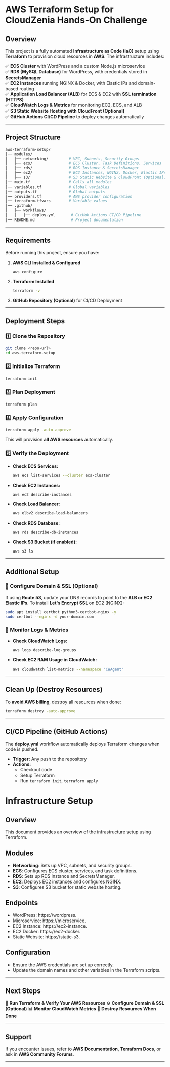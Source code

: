 # AWS Terraform Setup for CloudZenia Hands-On Challenge

## Overview
This project is a fully automated **Infrastructure as Code (IaC)** setup using **Terraform** to provision cloud resources in **AWS**. The infrastructure includes:

✅ **ECS Cluster** with WordPress and a custom Node.js microservice  
✅ **RDS (MySQL Database)** for WordPress, with credentials stored in **SecretsManager**  
✅ **EC2 Instances** running NGINX & Docker, with Elastic IPs and domain-based routing  
✅ **Application Load Balancer (ALB)** for ECS & EC2 with **SSL termination (HTTPS)**  
✅ **CloudWatch Logs & Metrics** for monitoring EC2, ECS, and ALB  
✅ **S3 Static Website Hosting with CloudFront (Optional)**  
✅ **GitHub Actions CI/CD Pipeline** to deploy changes automatically  

---
## Project Structure
```sh
aws-terraform-setup/
│── modules/
│   ├── networking/         # VPC, Subnets, Security Groups
│   ├── ecs/                # ECS Cluster, Task Definitions, Services
│   ├── rds/                # RDS Instance & SecretsManager
│   ├── ec2/                # EC2 Instances, NGINX, Docker, Elastic IPs
│   ├── s3/                 # S3 Static Website & CloudFront (Optional)
│── main.tf                 # Calls all modules
│── variables.tf            # Global variables
│── outputs.tf              # Global outputs
│── providers.tf            # AWS provider configuration
│── terraform.tfvars        # Variable values
│── .github/
│   ├── workflows/
│   │   ├── deploy.yml       # GitHub Actions CI/CD Pipeline
│── README.md                # Project documentation
```

---
## Requirements
Before running this project, ensure you have:
1. **AWS CLI Installed & Configured**
   ```sh
   aws configure
   ```
2. **Terraform Installed**
   ```sh
   terraform -v
   ```
3. **GitHub Repository (Optional)** for CI/CD Deployment

---
## Deployment Steps
### 1️⃣ Clone the Repository
```sh
git clone <repo-url>
cd aws-terraform-setup
```

### 2️⃣ Initialize Terraform
```sh
terraform init
```

### 3️⃣ Plan Deployment
```sh
terraform plan
```

### 4️⃣ Apply Configuration
```sh
terraform apply -auto-approve
```
This will provision **all AWS resources** automatically.

### 5️⃣ Verify the Deployment
- **Check ECS Services:**
  ```sh
  aws ecs list-services --cluster ecs-cluster
  ```
- **Check EC2 Instances:**
  ```sh
  aws ec2 describe-instances
  ```
- **Check Load Balancer:**
  ```sh
  aws elbv2 describe-load-balancers
  ```
- **Check RDS Database:**
  ```sh
  aws rds describe-db-instances
  ```
- **Check S3 Bucket (if enabled):**
  ```sh
  aws s3 ls
  ```

---
## Additional Setup
### 🔹 Configure Domain & SSL (Optional)
If using **Route 53**, update your DNS records to point to the **ALB or EC2 Elastic IPs**.
To install **Let's Encrypt SSL** on EC2 (NGINX):
```sh
sudo apt install certbot python3-certbot-nginx -y
sudo certbot --nginx -d your-domain.com
```

### 🔹 Monitor Logs & Metrics
- **Check CloudWatch Logs:**
  ```sh
  aws logs describe-log-groups
  ```
- **Check EC2 RAM Usage in CloudWatch:**
  ```sh
  aws cloudwatch list-metrics --namespace "CWAgent"
  ```

---
## Clean Up (Destroy Resources)
To **avoid AWS billing**, destroy all resources when done:
```sh
terraform destroy -auto-approve
```

---
## CI/CD Pipeline (GitHub Actions)
The **deploy.yml** workflow automatically deploys Terraform changes when code is pushed.

- **Trigger:** Any push to the repository
- **Actions:**
  - Checkout code
  - Setup Terraform
  - Run `terraform init`, `terraform apply`


# Infrastructure Setup

## Overview
This document provides an overview of the infrastructure setup using Terraform.

## Modules
- **Networking**: Sets up VPC, subnets, and security groups.
- **ECS**: Configures ECS cluster, services, and task definitions.
- **RDS**: Sets up RDS instance and SecretsManager.
- **EC2**: Deploys EC2 instances and configures NGINX.
- **S3**: Configures S3 bucket for static website hosting.

## Endpoints
- WordPress: https://wordpress.<domain-name>
- Microservice: https://microservice.<domain-name>
- EC2 Instance: https://ec2-instance.<domain-name>
- EC2 Docker: https://ec2-docker.<domain-name>
- Static Website: https://static-s3.<domain-name>

## Configuration
- Ensure the AWS credentials are set up correctly.
- Update the domain names and other variables in the Terraform scripts.


---
## Next Steps
🚀 **Run Terraform & Verify Your AWS Resources**
⚙️ **Configure Domain & SSL (Optional)**
📊 **Monitor CloudWatch Metrics**
🧹 **Destroy Resources When Done**

---
## Support
If you encounter issues, refer to **AWS Documentation**, **Terraform Docs**, or ask in **AWS Community Forums**.

---

